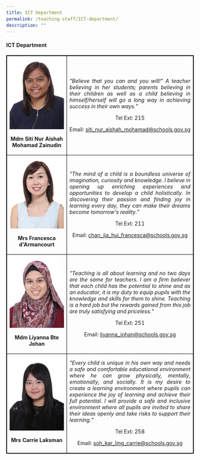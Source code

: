 ```yaml
---
title: ICT Department
permalink: /teaching-staff/ICT-department/
description: ""
---
```

<h4><strong>ICT Department</strong></h4>
<table style="border-collapse: collapse; width: 100%; border:1px solid black;">
<tbody>
<tr>
<td style="width: 33.3333%; text-align: center; border:1px solid black;">
<img style="width:100%;" src="/images/cha5.jpg">
<p><strong>Mdm Siti Nur Aishah Mohamad Zainudin</strong></p>
</td>
<td style="width: 50%; text-align: justify; border:1px solid black;">
<p><em>"Believe that you can and you will!" A teacher believing in her students; parents believing in their children as well as a child believing in himself/herself will go a long way in achieving success in their own ways."</em></p>
<p style="width: 100%; text-align: center;">Tel Ext: 215</p>
<p style="width: 100%; text-align: center;">Email:&nbsp;<a href="mailto:siti_nur_aishah_mohamad@schools.gov.sg">siti_nur_aishah_mohamad@schools.gov.sg</a></p>
</td>
</tr>
<tr>
<td style="width: 33.3333%; text-align: center; border:1px solid black;">
<img style="width:100%;" src="/images/smd3.jpg">
<p><strong>Mrs Francesca d'Armancourt</strong></p>
</td>
<td style="width: 50%; text-align: justify; border:1px solid black;">
<p><em>"The mind of a child is a boundless universe of imagination, curiosity and knowledge. I believe in opening up enriching experiences and opportunities to develop a child holistically. In discovering their passion and finding joy in learning every day, they can make their dreams become tomorrow's reality."</em></p>
<p style="width: 100%; text-align: center;">Tel Ext: 211</p>
<p style="width: 100%; text-align: center;">Email:&nbsp;<a href="mailto:chan_jia_hui_francesca@schools.gov.sg">chan_jia_hui_francesca@schools.gov.sg</a></p>
</td>
</tr>
<tr>
<td style="width: 33.3333%; text-align: center; border:1px solid black;">
<img style="width:100%;" src="/images/eng2.jpg">
<p><strong>Mdm Liyanna Bte Johan</strong></p>
</td>
<td style="width: 50%; text-align: justify; border:1px solid black;">
<p><em>"Teaching is all about learning and no two days are the same for teachers. I am a firm believer that each child has the potential to shine and as an educator, it is my duty to equip pupils with the knowledge and skills for them to shine. Teaching is a hard job but the rewards gained from this job are truly satisfying and priceless."</em></p>
<p style="width: 100%; text-align: center;">Tel Ext: 251</p>
<p style="width: 100%; text-align: center;">Email:&nbsp;<a href="mailto:liyanna_johan@schools.gov.sg">liyanna_johan@schools.gov.sg</a></p>
</td>
</tr>
<tr>
<td style="width: 33.3333%; text-align: center; border:1px solid black;">
<img style="width:100%;" src="/images/sci8.jpg">
<p><strong>Mrs Carrie Laksman</strong></p>
</td>
<td style="width: 50%; text-align: justify; border:1px solid black;">
<p><em>"Every child is unique in his own way and needs a safe and comfortable educational environment where he can grow physically, mentally, emotionally, and socially. It is my desire to create a learning environment where pupils can experience the joy of learning and achieve their full potential. I will provide a safe and inclusive environment where all pupils are invited to share their ideas openly and take risks to support their learning."</em></p>
<p style="width: 100%; text-align: center;">Tel Ext: 258</p>
<p style="width: 100%; text-align: center;">Email:&nbsp;<a href="mailto:soh_kar_ling_carrie@schools.gov.sg">soh_kar_ling_carrie@schools.gov.sg</a></p>
</td>
</tr>
         